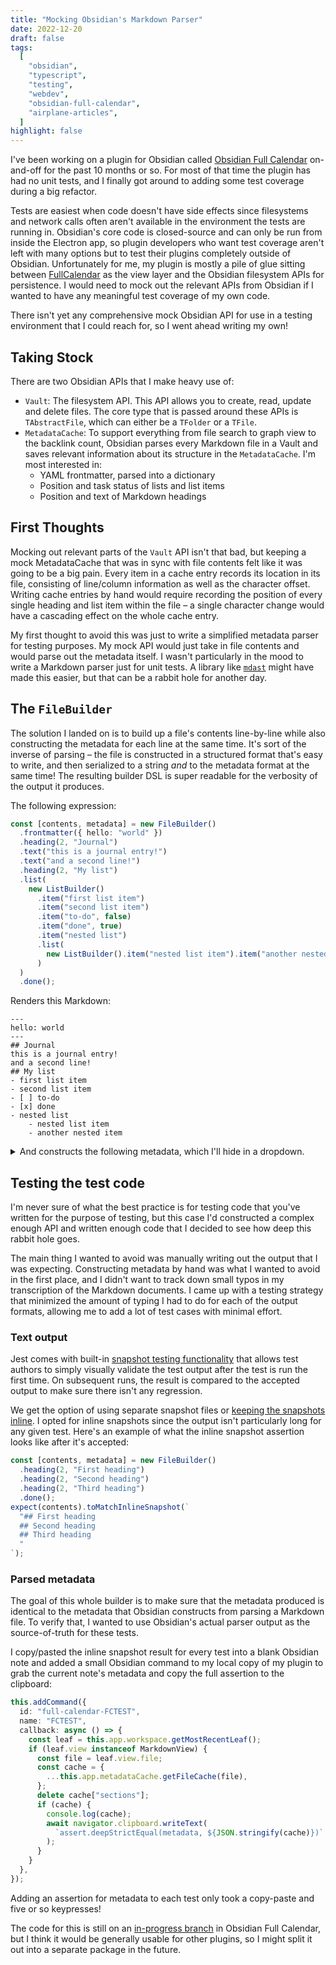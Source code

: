 ```yaml
---
title: "Mocking Obsidian's Markdown Parser"
date: 2022-12-20
draft: false
tags:
  [
    "obsidian",
    "typescript",
    "testing",
    "webdev",
    "obsidian-full-calendar",
    "airplane-articles",
  ]
highlight: false
---
```


I've been working on a plugin for Obsidian called [Obsidian Full Calendar](https://github.com/davish/obsidian-full-calendar) on-and-off for the past 10 months or so. For most of that time the plugin has had no unit tests, and I finally got around to adding some test coverage during a big refactor.

Tests are easiest when code doesn't have side effects since filesystems and network calls often aren't available in the environment the tests are running in. Obsidian's core code is closed-source and can only be run from inside the Electron app, so plugin developers who want test coverage aren't left with many options but to test their plugins completely outside of Obsidian. Unfortunately for me, my plugin is mostly a pile of glue sitting between [FullCalendar](https://fullcalendar.io) as the view layer and the Obsidian filesystem APIs for persistence. I would need to mock out the relevant APIs from Obsidian if I wanted to have any meaningful test coverage of my own code.

There isn't yet any comprehensive mock Obsidian API for use in a testing environment that I could reach for, so I went ahead writing my own!

<!--more-->

## Taking Stock

There are two Obsidian APIs that I make heavy use of:

- `Vault`: The filesystem API. This API allows you to create, read, update and delete files. The core type that is passed around these APIs is `TAbstractFile`, which can either be a `TFolder` or a `TFile`.
- `MetadataCache`: To support everything from file search to graph view to the backlink count, Obsidian parses every Markdown file in a Vault and saves relevant information about its structure in the `MetadataCache`. I'm most interested in:
  - YAML frontmatter, parsed into a dictionary
  - Position and task status of lists and list items
  - Position and text of Markdown headings

## First Thoughts

Mocking out relevant parts of the `Vault` API isn't that bad, but keeping a mock MetadataCache that was in sync with file contents felt like it was going to be a big pain. Every item in a cache entry records its location in its file, consisting of line/column information as well as the character offset. Writing cache entries by hand would require recording the position of every single heading and list item within the file – a single character change would have a cascading effect on the whole cache entry.

My first thought to avoid this was just to write a simplified metadata parser for testing purposes. My mock API would just take in file contents and would parse out the metadata itself. I wasn't particularly in the mood to write a Markdown parser just for unit tests. A library like [`mdast`](https://github.com/syntax-tree/mdast) might have made this easier, but that can be a rabbit hole for another day.

## The `FileBuilder`

The solution I landed on is to build up a file's contents line-by-line while also constructing the metadata for each line at the same time. It's sort of the inverse of parsing – the file is constructed in a structured format that's easy to write, and then serialized to a string _and_ to the metadata format at the same time! The resulting builder DSL is super readable for the verbosity of the output it produces.

The following expression:

```ts
const [contents, metadata] = new FileBuilder()
  .frontmatter({ hello: "world" })
  .heading(2, "Journal")
  .text("this is a journal entry!")
  .text("and a second line!")
  .heading(2, "My list")
  .list(
    new ListBuilder()
      .item("first list item")
      .item("second list item")
      .item("to-do", false)
      .item("done", true)
      .item("nested list")
      .list(
        new ListBuilder().item("nested list item").item("another nested item")
      )
  )
  .done();
```

Renders this Markdown:

```
---
hello: world
---
## Journal
this is a journal entry!
and a second line!
## My list
- first list item
- second list item
- [ ] to-do
- [x] done
- nested list
	- nested list item
	- another nested item
```

<details>
<summary>And constructs the following metadata, which I'll hide in a dropdown.</summary>

```json
{
  "frontmatter": {
    "hello": "world",
    "position": {
      "start": { "line": 0, "col": 0, "offset": 0 },
      "end": { "line": 2, "col": 3, "offset": 20 }
    }
  },
  "headings": [
    {
      "position": {
        "start": { "line": 3, "col": 0, "offset": 21 },
        "end": { "line": 3, "col": 10, "offset": 31 }
      },
      "heading": "Journal",
      "level": 2
    },
    {
      "position": {
        "start": { "line": 6, "col": 0, "offset": 76 },
        "end": { "line": 6, "col": 10, "offset": 86 }
      },
      "heading": "My list",
      "level": 2
    }
  ],
  "listItems": [
    {
      "position": {
        "start": { "line": 7, "col": 0, "offset": 87 },
        "end": { "line": 7, "col": 17, "offset": 104 }
      },
      "parent": -7
    },
    {
      "position": {
        "start": { "line": 8, "col": 0, "offset": 105 },
        "end": { "line": 8, "col": 18, "offset": 123 }
      },
      "parent": -7
    },
    {
      "position": {
        "start": { "line": 9, "col": 0, "offset": 124 },
        "end": { "line": 9, "col": 11, "offset": 135 }
      },
      "parent": -7,
      "task": " "
    },
    {
      "position": {
        "start": { "line": 10, "col": 0, "offset": 136 },
        "end": { "line": 10, "col": 10, "offset": 146 }
      },
      "parent": -7,
      "task": "x"
    },
    {
      "position": {
        "start": { "line": 11, "col": 0, "offset": 147 },
        "end": { "line": 11, "col": 13, "offset": 160 }
      },
      "parent": -7
    },
    {
      "position": {
        "start": { "line": 12, "col": 2, "offset": 163 },
        "end": { "line": 12, "col": 22, "offset": 183 }
      },
      "parent": 11
    },
    {
      "position": {
        "start": { "line": 13, "col": 2, "offset": 186 },
        "end": { "line": 13, "col": 25, "offset": 209 }
      },
      "parent": 11
    }
  ]
}
```

</details>

## Testing the test code

I'm never sure of what the best practice is for testing code that you've written for the purpose of testing, but this case I'd constructed a complex enough API and written enough code that I decided to see how deep this rabbit hole goes.

The main thing I wanted to avoid was manually writing out the output that I was expecting. Constructing metadata by hand was what I wanted to avoid in the first place, and I didn't want to track down small typos in my transcription of the Markdown documents. I came up with a testing strategy that minimized the amount of typing I had to do for each of the output formats, allowing me to add a lot of test cases with minimal effort.

### Text output

Jest comes with built-in [snapshot testing functionality](https://jestjs.io/docs/snapshot-testing) that allows test authors to simply visually validate the test output after the test is run the first time. On subsequent runs, the result is compared to the accepted output to make sure there isn't any regression.

We get the option of using separate snapshot files or [keeping the snapshots inline](https://jestjs.io/docs/snapshot-testing#inline-snapshots). I opted for inline snapshots since the output isn't particularly long for any given test. Here's an example of what the inline snapshot assertion looks like after it's accepted:

```ts
const [contents, metadata] = new FileBuilder()
  .heading(2, "First heading")
  .heading(2, "Second heading")
  .heading(2, "Third heading")
  .done();
expect(contents).toMatchInlineSnapshot(`
  "## First heading
  ## Second heading
  ## Third heading
  "
`);
```

### Parsed metadata

The goal of this whole builder is to make sure that the metadata produced is identical to the metadata that Obsidian constructs from parsing a Markdown file. To verify that, I wanted to use Obsidian's actual parser output as the source-of-truth for these tests.

I copy/pasted the inline snapshot result for every test into a blank Obsidian note and added a small Obsidian command to my local copy of my plugin to grab the current note's metadata and copy the full assertion to the clipboard:

```typescript
this.addCommand({
  id: "full-calendar-FCTEST",
  name: "FCTEST",
  callback: async () => {
    const leaf = this.app.workspace.getMostRecentLeaf();
    if (leaf.view instanceof MarkdownView) {
      const file = leaf.view.file;
      const cache = {
        ...this.app.metadataCache.getFileCache(file),
      };
      delete cache["sections"];
      if (cache) {
        console.log(cache);
        await navigator.clipboard.writeText(
          `assert.deepStrictEqual(metadata, ${JSON.stringify(cache)})`
        );
      }
    }
  },
});
```

Adding an assertion for metadata to each test only took a copy-paste and five or so keypresses!

The code for this is still on an [in-progress branch](https://github.com/davish/obsidian-full-calendar/tree/feature/cache/src/test_helpers) in Obsidian Full Calendar, but I think it would be generally usable for other plugins, so I might split it out into a separate package in the future.
